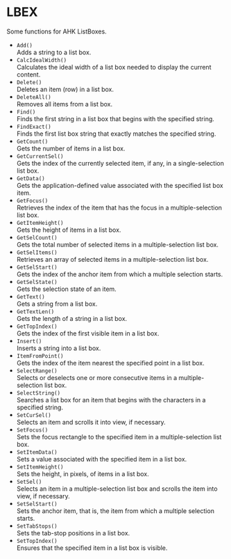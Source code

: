 LBEX
====

Some functions for AHK ListBoxes.

- `Add()`  
Adds a string to a list box.
- `CalcIdealWidth()`  
Calculates the ideal width of a list box needed to display the current content.
- `Delete()`  
Deletes an item (row) in a list box.
- `DeleteAll()`  
Removes all items from a list box.
- `Find()`  
Finds the first string in a list box that begins with the specified string.
- `FindExact()`  
Finds the first list box string that exactly matches the specified string.
- `GetCount()`  
Gets the number of items in a list box.
- `GetCurrentSel()`  
Gets the index of the currently selected item, if any, in a single-selection list box.
- `GetData()`  
Gets the application-defined value associated with the specified list box item.
- `GetFocus()`  
Retrieves the index of the item that has the focus in a multiple-selection list box.
- `GetItemHeight()`  
Gets the height of items in a list box.
- `GetSelCount()`  
Gets the total number of selected items in a multiple-selection list box.
- `GetSelItems()`  
Retrieves an array of selected items in a multiple-selection list box.
- `GetSelStart()`  
Gets the index of the anchor item from which a multiple selection starts.
- `GetSelState()`  
Gets the selection state of an item.
- `GetText()`  
Gets a string from a list box.
- `GetTextLen()`  
Gets the length of a string in a list box.
- `GetTopIndex()`  
Gets the index of the first visible item in a list box.
- `Insert()`  
Inserts a string into a list box.
- `ItemFromPoint()`  
Gets the index of the item nearest the specified point in a list box.
- `SelectRange()`  
Selects or deselects one or more consecutive items in a multiple-selection list box.
- `SelectString()`  
Searches a list box for an item that begins with the characters in a specified string.
- `SetCurSel()`  
Selects an item and scrolls it into view, if necessary.
- `SetFocus()`  
Sets the focus rectangle to the specified item in a multiple-selection list box.
- `SetItemData()`  
Sets a value associated with the specified item in a list box.
- `SetItemHeight()`  
Sets the height, in pixels, of items in a list box.
- `SetSel()`  
Selects an item in a multiple-selection list box and scrolls the item into view, if necessary.
- `SetSelStart()`  
Sets the anchor item, that is, the item from which a multiple selection starts.
- `SetTabStops()`  
Sets the tab-stop positions in a list box.
- `SetTopIndex()`  
Ensures that the specified item in a list box is visible.


